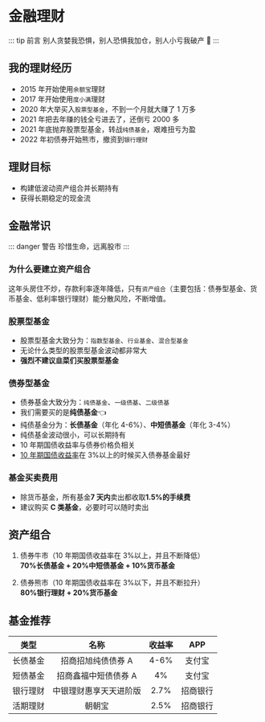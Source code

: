 # 金融理财

::: tip 前言
别人贪婪我恐惧，别人恐惧我加仓，别人小亏我破产 :rofl:
:::

## 我的理财经历

- 2015 年开始使用`余额宝`理财
- 2017 年开始使用`度小满`理财
- 2020 年大举买入`股票型基金`，不到一个月就大赚了 1 万多
- 2021 年把去年赚的钱全亏进去了，还倒亏 2000 多
- 2021 年底抛弃股票型基金，转战`纯债基金`，艰难扭亏为盈
- 2022 年初债券开始熊市，撤资到`银行理财`

## 理财目标

- 构建低波动资产组合并长期持有
- 获得长期稳定的现金流

## 金融常识

::: danger 警告
珍惜生命，远离股市
:::

### 为什么要建立资产组合

这年头房住不炒，存款利率逐年降低，只有`资产组合`（主要包括：债券型基金、货币基金、低利率银行理财）能分散风险，不断增值。

### 股票型基金 <Badge text="X" type="error"/>

- 股票型基金大致分为：`指数型基金`、`行业基金`、`混合型基金`
- 无论什么类型的股票型基金波动都非常大
- **强烈不建议韭菜们买股票型基金**

### 债券型基金 <Badge text="√" type="tip"/>

- 债券基金大致分为：`纯债基金`、`一级债基`、`二级债基`
- 我们需要买的是**纯债基金**:point_left:
- 纯债基金分为：**长债基金**（年化 4-6%）、**中短债基金**（年化 3-4%）
- 纯债基金波动很小，可以长期持有
- 10 年期国债收益率与债券价格负相关
- [10 年期国债收益率](https://wallstreetcn.com/markets/codes/CN10YR.OTC)在 3%以上的时候买入债券基金最好<Badge text="重点" type="tip"/>

### 基金买卖费用

- 除货币基金，所有基金**7 天内**卖出都收取**1.5%的手续费**
- 建议购买 **C 类基金**，必要时可以随时卖出

## 资产组合

1. 债券牛市（10 年期国债收益率在 3%以上，并且不断降低）<br>**70%长债基金 + 20%中短债基金 + 10%货币基金**

2. 债券熊市（10 年期国债收益率在 3%以下，并且不断拉升）<br>**80%银行理财 + 20%货币基金**

## 基金推荐<Badge text="自负盈亏" type="warning"/>

| 类型     |          名称          | 收益率 |   APP    |
| -------- | :--------------------: | :----: | :------: |
| 长债基金 |   招商招旭纯债债券 A   |  4-6%  |  支付宝  |
| 短债基金 |  招商鑫福中短债债券 A  |   4%   |  支付宝  |
| 银行理财 | 中银理财惠享天天进阶版 |  2.7%  | 招商银行 |
| 活期理财 |         朝朝宝         |  2.5%  | 招商银行 |
